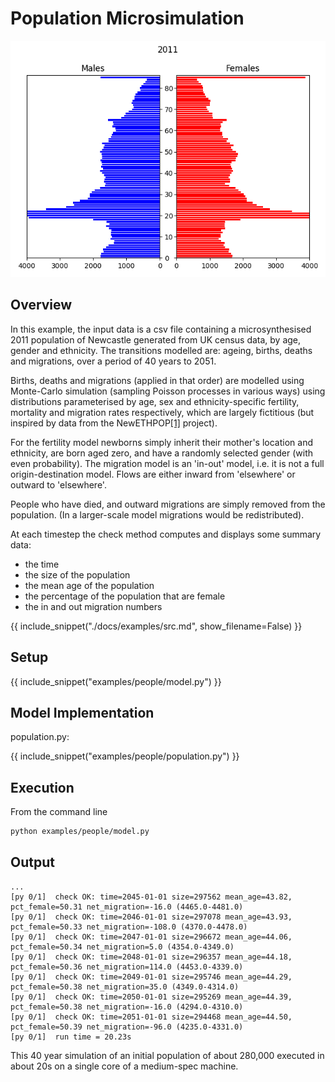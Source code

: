 # Population Microsimulation

![Population pyramid](./img/pyramid.gif)

## Overview

In this example, the input data is a csv file containing a microsynthesised 2011 population of Newcastle generated from UK census data, by age, gender and ethnicity. The transitions modelled are: ageing, births, deaths and migrations, over a period of 40 years to 2051.

Births, deaths and migrations (applied in that order) are modelled using Monte-Carlo simulation (sampling Poisson processes in various ways) using distributions parameterised by age, sex and ethnicity-specific fertility, mortality and migration rates respectively, which are largely fictitious (but inspired by data from the NewETHPOP[[1]](#references.md) project).

For the fertility model newborns simply inherit their mother's location and ethnicity, are born aged zero, and have a randomly selected gender (with even probability). The migration model is an 'in-out' model, i.e. it is not a full origin-destination model. Flows are either inward from 'elsewhere' or outward to 'elsewhere'.

People who have died, and outward migrations are simply removed from the population. (In a larger-scale model migrations would be redistributed).

At each timestep the check method computes and displays some summary data:

- the time
- the size of the population
- the mean age of the population
- the percentage of the population that are female
- the in and out migration numbers

{{ include_snippet("./docs/examples/src.md", show_filename=False) }}

## Setup

{{ include_snippet("examples/people/model.py") }}

## Model Implementation

population.py:

{{ include_snippet("examples/people/population.py") }}

## Execution

From the command line

```bash
python examples/people/model.py
```

## Output

```text
...
[py 0/1]  check OK: time=2045-01-01 size=297562 mean_age=43.82, pct_female=50.31 net_migration=-16.0 (4465.0-4481.0)
[py 0/1]  check OK: time=2046-01-01 size=297078 mean_age=43.93, pct_female=50.33 net_migration=-108.0 (4370.0-4478.0)
[py 0/1]  check OK: time=2047-01-01 size=296672 mean_age=44.06, pct_female=50.34 net_migration=5.0 (4354.0-4349.0)
[py 0/1]  check OK: time=2048-01-01 size=296357 mean_age=44.18, pct_female=50.36 net_migration=114.0 (4453.0-4339.0)
[py 0/1]  check OK: time=2049-01-01 size=295746 mean_age=44.29, pct_female=50.38 net_migration=35.0 (4349.0-4314.0)
[py 0/1]  check OK: time=2050-01-01 size=295269 mean_age=44.39, pct_female=50.38 net_migration=-16.0 (4294.0-4310.0)
[py 0/1]  check OK: time=2051-01-01 size=294468 mean_age=44.50, pct_female=50.39 net_migration=-96.0 (4235.0-4331.0)
[py 0/1]  run time = 20.23s
```

This 40 year simulation of an initial population of about 280,000 executed in about 20s on a single core of a medium-spec machine.

